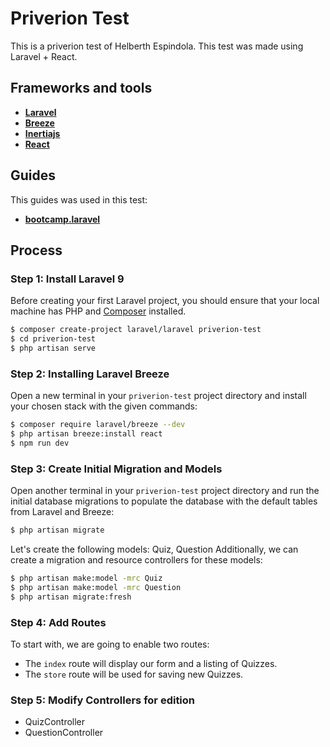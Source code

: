 # Priverion Test

This is a priverion test of Helberth Espindola. This test was made using Laravel + React.

## Frameworks and tools

-   **[Laravel](https://laravel.com/docs/10.x)**
-   **[Breeze](https://github.com/laravel/breeze)**
-   **[Inertiajs](https://inertiajs.com/)**
-   **[React](https://react.dev/)**

## Guides

This guides was used in this test:

-   **[bootcamp.laravel](https://bootcamp.laravel.com/)**

## Process

### Step 1: Install Laravel 9

Before creating your first Laravel project, you should ensure that your local machine has PHP and [Composer](https://getcomposer.org/) installed.

```sh
$ composer create-project laravel/laravel priverion-test
$ cd priverion-test
$ php artisan serve
```

### Step 2: Installing Laravel Breeze

Open a new terminal in your `priverion-test` project directory and install your chosen stack with the given commands:

```sh
$ composer require laravel/breeze --dev
$ php artisan breeze:install react
$ npm run dev
```

### Step 3: Create Initial Migration and Models

Open another terminal in your `priverion-test` project directory and run the initial database migrations to populate the database with the default tables from Laravel and Breeze:

```sh
$ php artisan migrate
```

Let's create the following models: Quiz, Question
Additionally, we can create a migration and resource controllers for these models:

```sh
$ php artisan make:model -mrc Quiz
$ php artisan make:model -mrc Question
$ php artisan migrate:fresh
```

### Step 4: Add Routes

To start with, we are going to enable two routes:

-   The `index` route will display our form and a listing of Quizzes.
-   The `store` route will be used for saving new Quizzes.

### Step 5: Modify Controllers for edition

-   QuizController
-   QuestionController
